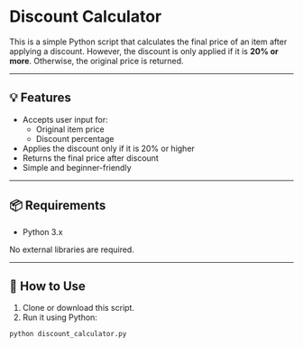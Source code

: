 # Discount Calculator

This is a simple Python script that calculates the final price of an item after applying a discount. However, the discount is only applied if it is **20% or more**. Otherwise, the original price is returned.

---

## 💡 Features

- Accepts user input for:
  - Original item price
  - Discount percentage
- Applies the discount only if it is 20% or higher
- Returns the final price after discount
- Simple and beginner-friendly

---

## 📦 Requirements

- Python 3.x

No external libraries are required.

---

## 🚀 How to Use

1. Clone or download this script.
2. Run it using Python:

```bash
python discount_calculator.py
